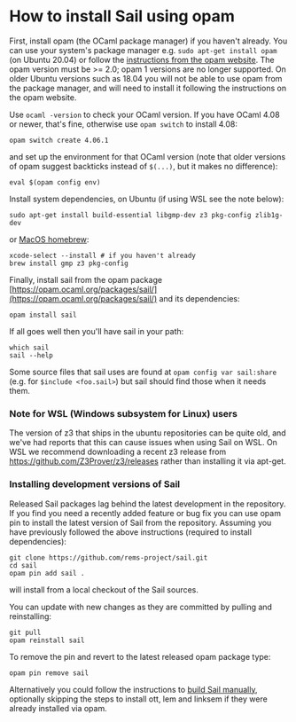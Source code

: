 # How to install Sail using opam

First, install opam (the OCaml package manager) if you haven't already. You can use your system's package
manager e.g. `sudo apt-get install opam` (on Ubuntu 20.04) or follow the [instructions
from the opam website](https://opam.ocaml.org/doc/Install.html).
The opam version must be >= 2.0; opam 1 versions are no longer supported. On older Ubuntu versions such as 18.04 you will not be able to use opam from the package manager, and will need to install it following the instructions on the opam website.

Use `ocaml -version` to check your OCaml version. If you have OCaml 4.08 or newer, that's fine, otherwise use `opam switch` to install 4.08:
```
opam switch create 4.06.1
```

and set up the environment for that OCaml version (note that older versions of opam suggest backticks instead of `$(...)`, but it makes no difference):
```
eval $(opam config env)
```
Install system dependencies, on Ubuntu (if using WSL see the note below):
```
sudo apt-get install build-essential libgmp-dev z3 pkg-config zlib1g-dev
```
or [MacOS homebrew](https://brew.sh/):
```
xcode-select --install # if you haven't already
brew install gmp z3 pkg-config
```
Finally, install sail from the opam package [https://opam.ocaml.org/packages/sail/](https://opam.ocaml.org/packages/sail/) and its dependencies:
```
opam install sail
```
If all goes well then you'll have sail in your path:
```
which sail
sail --help
```
Some source files that sail uses are found at ``opam config var sail:share`` (e.g. for ``$include <foo.sail>``) but sail should find those when it needs them.

### Note for WSL (Windows subsystem for Linux) users

The version of z3 that ships in the ubuntu repositories can be quite old, and we've had reports that this can cause issues when using Sail on WSL. On WSL we recommend downloading a recent z3 release from https://github.com/Z3Prover/z3/releases rather than installing it via apt-get.

### Installing development versions of Sail
Released Sail packages lag behind the latest development in the repository. If you find you need a recently added feature or bug fix you can use opam pin to install the latest version of Sail from the repository. Assuming you have previously followed the above instructions (required to install dependencies):
```
git clone https://github.com/rems-project/sail.git
cd sail
opam pin add sail .
```
will install from a local checkout of the Sail sources.

You can update with new changes as they are committed by pulling and reinstalling:
```
git pull
opam reinstall sail
```

To remove the pin and revert to the latest released opam package type:
```
opam pin remove sail
```

Alternatively you could follow the instructions to [build Sail manually](BUILDING.md), optionally skipping the steps to install ott, lem and linksem if they were already installed via opam.
